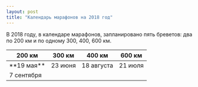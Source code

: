 ```yaml
---
layout: post
title: "Календарь марафонов на 2018 год"
---
```


В 2018 году, в календаре марафонов, запланировано пять бреветов: два по 200 км и по одному 300, 400, 600 км.

<table>
<thead>
<tr class="header">
<th align="center"> 200 км</th>
<th align="center"> 300 км</th>
<th align="center"> 400 км</th>
<th align="center"> 600 км</th>
</tr>
</thead>
<tbody>
<tr>
<td markdown="span">**19 мая**</td>
<td markdown="span">23 июня</td>
<td markdown="span">18 августа</td>
<td markdown="span">21 июля</td>
</tr>
<tr>
<td markdown="span">7 сентября</td>
<td markdown="span"> </td>
<td markdown="span"> </td>
<td markdown="span"> </td>
</tr>
</tbody>
</table>

